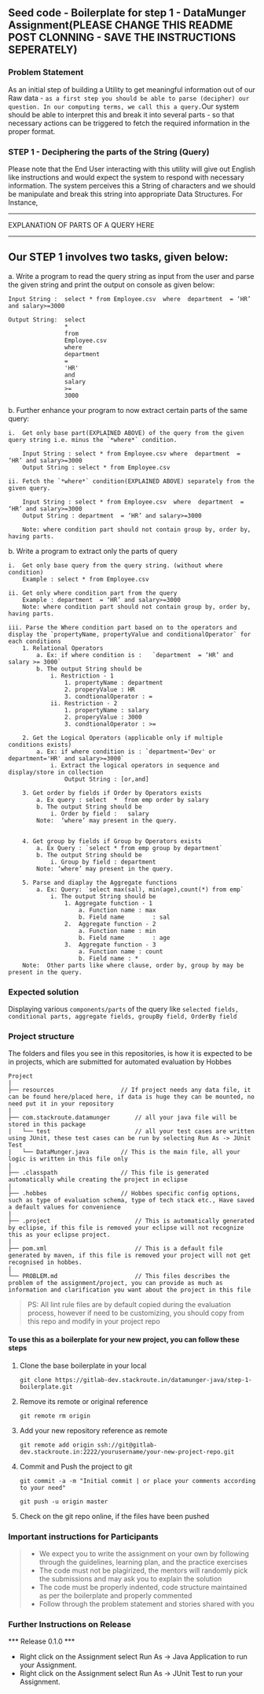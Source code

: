 ## Seed code - Boilerplate for step 1 - DataMunger Assignment(PLEASE CHANGE THIS README POST CLONNING - SAVE THE INSTRUCTIONS SEPERATELY)

### Problem Statement

As an initial step of building a Utility to get meaningful information out of our Raw data - `as a first step you should be able to parse (decipher) our question. In our computing terms, we call this
a query.`Our system should be able to interpret this and break it into several parts - so that necessary actions can be triggered to fetch the required information in the proper format.

### STEP 1 - Deciphering the parts of the String (Query)

Please note that the End User interacting with this utility will give out English like instructions and would expect the system to respond with necessary information. The system perceives this a
String of characters and we should be manipulate and break this string into appropriate Data Structures. For Instance,

<Q1> 
<SAMPLE DATA - TABLE> 

<Q2> 
<SAMPLE DATA - TABLE>

-----------
EXPLANATION OF PARTS OF A QUERY HERE

-----------

## Our STEP 1 involves two tasks, given below:

a. Write a program to read the query string as input from the user and parse the given string and print the output on console as given below:

    Input String : 	select * from Employee.csv  where  department  = ‘HR’ and salary>=3000

    Output String: 	select
    			    * 
    			    from 
    			    Employee.csv  
    			    where  
    			    department  
    			    = 
    			    'HR'
    			    and 
    			    salary
    			    >=
    			    3000

b. Further enhance your program to now extract certain parts of the same query:

	i.  Get only base part(EXPLAINED ABOVE) of the query from the given query string i.e. minus the `*where*` condition. 

		Input String : select * from Employee.csv where  department  = ‘HR’ and salary>=3000
		Output String : select * from Employee.csv

	ii. Fetch the `*where*` condition(EXPLAINED ABOVE) separately from the given query.
	
		Input String : select * from Employee.csv  where  department  = ‘HR’ and salary>=3000
		Output String : department  = ‘HR’ and salary>=3000
	
		Note: where condition part should not contain group by, order by, having parts.
		
b. Write a program to extract only the parts of query

	i.  Get only base query from the query string. (without where condition)
		Example : select * from Employee.csv  

	ii. Get only where condition part from the query
		Example : department  = ‘HR’ and salary>=3000
		Note: where condition part should not contain group by, order by, having parts.

	iii. Parse the Where condition part based on to the operators and display the `propertyName, propertyValue and conditionalOperator` for each conditions
		1. Relational Operators
			a. Ex: if where condition is :   `department  = ‘HR’ and salary >= 3000`
			b. The output String should be
				i. Restriction - 1
					1. propertyName : department
					2. properyValue : HR
					3. condtionalOperator : = 
				ii. Restriction - 2
					1. propertyName : salary
					2. properyValue : 3000
					3. condtionalOperator : >=

		2. Get the Logical Operators (applicable only if multiple conditions exists)
			a. Ex: if where condition is : `department='Dev' or department='HR' and salary>=3000`
				i. Extract the logical operators in sequence and display/store in collection	
					Output String : [or,and]

		3. Get order by fields if Order by Operators exists
			a. Ex query : select  *  from emp order by salary
			b. The output String should be
				i. Order by field :   salary
			Note:  ‘where’ may present in the query.


        4. Get group by fields if Group by Operators exists
		    a. Ex Query : `select * from emp group by department`
		    b. The output String should be
			    i. Group by field : department
		    Note: ‘where’ may present in the query.

	    5. Parse and diaplay the Aggregate functions
		    a. Ex: Query: `select max(sal), min(age),count(*) from emp`
			    i. The output String should be
				    1. Aggregate function - 1
					    a. Function name : max
					    b. Field name        : sal
				    2.  Aggregate function - 2
					    a. Function name : min
					    b. Field name        : age
				    3.  Aggregate function - 3
					    a. Function name : count
					    b. Field name : *
		Note:  Other parts like where clause, order by, group by may be present in the query.

### Expected solution

Displaying various `components/parts` of the query like `selected fields, conditional parts, aggregate fields, groupBy field, OrderBy field` 

### Project structure

The folders and files you see in this repositories, is how it is expected to be in projects, which are submitted for automated evaluation by Hobbes

	Project
	|
	├── resources 			        // If project needs any data file, it can be found here/placed here, if data is huge they can be mounted, no need put it in your repository
	|
	├── com.stackroute.datamunger	    // all your java file will be stored in this package
	|	└── test		                // all your test cases are written using JUnit, these test cases can be run by selecting Run As -> JUnit Test 
	|	└── DataMunger.java	        // This is the main file, all your logic is written in this file only
	|
	├── .classpath			        // This file is generated automatically while creating the project in eclipse
	|
	├── .hobbes   			        // Hobbes specific config options, such as type of evaluation schema, type of tech stack etc., Have saved a default values for convenience
	|
	├── .project			            // This is automatically generated by eclipse, if this file is removed your eclipse will not recognize this as your eclipse project. 
	|
	├── pom.xml 			            // This is a default file generated by maven, if this file is removed your project will not get recognised in hobbes.
	|
	└── PROBLEM.md  		            // This files describes the problem of the assignment/project, you can provide as much as information and clarification you want about the project in this file

> PS: All lint rule files are by default copied during the evaluation process, however if need to be customizing, you should copy from this repo and modify in your project repo


#### To use this as a boilerplate for your new project, you can follow these steps

1. Clone the base boilerplate in your local

	`git clone https://gitlab-dev.stackroute.in/datamunger-java/step-1-boilerplate.git`

2. Remove its remote or original reference

	`git remote rm origin`

3. Add your new repository reference as remote

	`git remote add origin ssh://git@gitlab-dev.stackroute.in:2222/yourusername/your-new-project-repo.git`

4. Commit and Push the project to git

	`git commit -a -m "Initial commit | or place your comments according to your need"`

	`git push -u origin master`

5. Check on the git repo online, if the files have been pushed


### Important instructions for Participants
> - We expect you to write the assignment on your own by following through the guidelines, learning plan, and the practice exercises
> - The code must not be plagirized, the mentors will randomly pick the submissions and may ask you to explain the solution
> - The code must be properly indented, code structure maintained as per the boilerplate and properly commented
> - Follow through the problem statement and stories shared with you

### Further Instructions on Release

*** Release 0.1.0 ***

- Right click on the Assignment select Run As -> Java Application to run your Assignment.
- Right click on the Assignment select Run As -> JUnit Test to run your Assignment.
